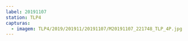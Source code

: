 ```yaml
---
label: 20191107
station: TLP4
capturas:
  - imagem: TLP4/2019/201911/20191107/M20191107_221748_TLP_4P.jpg
---
```

